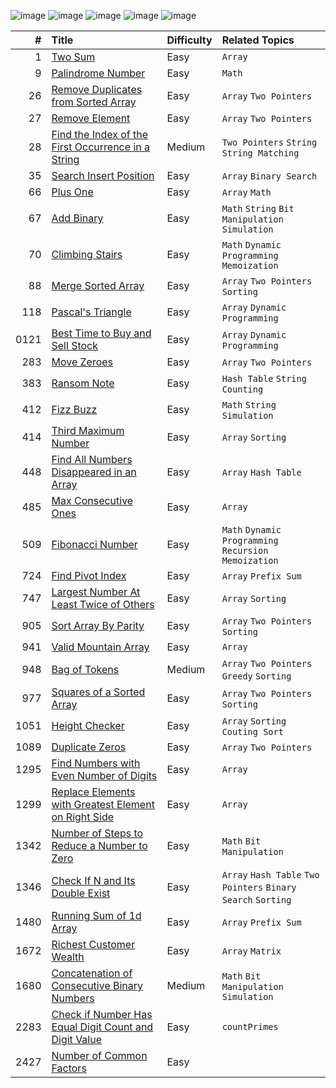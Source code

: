 ![image](https://badges.peiyuan.ch//leetcode/RileyWu82902/ranking?logo=leetcode&color=blue)
![image](https://badges.peiyuan.ch/leetcode/RileyWu82902/solved?difficulty=all&logo=leetcode&color=orange)
![image](https://img.shields.io/badge/Easy-32-green)
![image](https://img.shields.io/badge/Medium-6-yellow)
![image](https://img.shields.io/badge/Hard-0-red)


| #    | Title | Difficulty | Related Topics |
| ---: | :---- |:---------- | :------------- |
|    1 | [Two Sum](./0001/README.md) | Easy | `Array`  |
|    9 | [Palindrome Number](./0009/README.md) | Easy | `Math`  |
|    26 | [Remove Duplicates from Sorted Array](./0026/README.md) | Easy | `Array` `Two Pointers` |
|    27 | [Remove Element](./0027/README.md) | Easy |  `Array` `Two Pointers`  |
|    28 | [Find the Index of the First Occurrence in a String](./0028/README.md) | Medium | `Two Pointers` `String` `String Matching` |
|    35 | [Search Insert Position](./0035/README.md) | Easy | `Array` `Binary Search` |
|    66 | [Plus One](./0066/README.md) | Easy | `Array` `Math` |
|    67 | [Add Binary](./0067/README.md) | Easy | `Math` `String` `Bit Manipulation` `Simulation`  |
|    70 | [Climbing Stairs](./0070/README.md) | Easy | `Math` `Dynamic Programming` `Memoization`  |
|    88 | [Merge Sorted Array](./0088/README.md) | Easy | `Array` `Two Pointers` `Sorting` |
|   118 | [Pascal's Triangle](./0118/README.md) | Easy | `Array` `Dynamic Programming` |
|  0121 | [Best Time to Buy and Sell Stock](./0121/README.md) | Easy | `Array` `Dynamic Programming` |
|   283 | [Move Zeroes](./0283/README.md) | Easy | `Array` `Two Pointers`|
|   383 | [Ransom Note](./0383/README.md) | Easy | `Hash Table` `String` `Counting` |
|   412 | [Fizz Buzz](./0412/README.md) | Easy | `Math` `String` `Simulation`  |
|   414 | [Third Maximum Number](./0414/README.md) | Easy | `Array` `Sorting` |
|   448 | [Find All Numbers Disappeared in an Array](./0448/README.md) | Easy | `Array` `Hash Table` |
|   485 | [Max Consecutive Ones](./0485/README.md) | Easy | `Array` |
|   509 | [Fibonacci Number](./0509/README.md) | Easy | `Math` `Dynamic Programming` `Recursion` `Memoization`  |
|   724 | [Find Pivot Index](./0724/README.md) | Easy | `Array` `Prefix Sum` |
|   747 | [Largest Number At Least Twice of Others](./0747/README.md) | Easy | `Array` `Sorting`|
|   905 | [Sort Array By Parity](./0905/README.md) | Easy | `Array` `Two Pointers` `Sorting` |
|   941 | [Valid Mountain Array](./0941/README.md) | Easy | `Array` |
|   948 | [Bag of Tokens](./0948/README.md) | Medium | `Array` `Two Pointers` `Greedy` `Sorting`|
|   977 | [Squares of a Sorted Array](./0977/README.md) | Easy | `Array` `Two Pointers` `Sorting`|
|  1051 | [Height Checker](./1051/README.md) | Easy | `Array` `Sorting` `Couting Sort`|
|  1089 | [Duplicate Zeros](./1089/README.md) | Easy | `Array` `Two Pointers` |
|  1295 | [Find Numbers with Even Number of Digits](./1295/README.md) | Easy | `Array` |
|  1299 | [Replace Elements with Greatest Element on Right Side](./1299/README.md) | Easy | `Array`  |
|  1342 | [Number of Steps to Reduce a Number to Zero](./1342/README.md) | Easy | `Math` `Bit Manipulation` |
|  1346 | [Check If N and Its Double Exist](./1346/README.md) | Easy | `Array` `Hash Table` `Two Pointers` `Binary Search` `Sorting`|
|  1480 | [Running Sum of 1d Array](./1480/README.md) | Easy | `Array` `Prefix Sum` |
|  1672 | [Richest Customer Wealth](./1672/README.md) | Easy | `Array` `Matrix` |
|  1680 | [Concatenation of Consecutive Binary Numbers](./1680/README.md) | Medium | `Math` `Bit Manipulation` `Simulation` |
|  2283 | [Check if Number Has Equal Digit Count and Digit Value](./2283/README.md) | Easy | `countPrimes` |
|  2427 | [Number of Common Factors](./2427/README.md) | Easy | |

